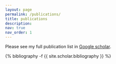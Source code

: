 ```yaml
---
layout: page
permalink: /publications/
title: publications
description:
nav: true
nav_order: 1
---
```

<!-- _pages/publications.md -->
Please see my full publication list in [Google scholar](https://scholar.google.com/citations?user=m2qycVQAAAAJ&hl=en).


<div class="publications">

{% bibliography -f {{ site.scholar.bibliography }} %}

</div>
